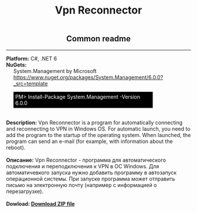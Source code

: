 ﻿<div align="center">
    <h1>Vpn Reconnector</h1>
    <img src="https://sun9-13.userapi.com/impg/z4aQpym5pmaLWmjQtHqAb_xakWgNYBxuTNumsQ/OiH802PNBCQ.jpg?size=128x128&quality=96&sign=79d180d1e87cf878b499a9d6af26db40&type=album" alt="" />
    <h2>Common readme</h2>
</div>
<hr />
<b>Platform:</b> C#, .NET 6
<br />
<b>NuGets:</b>
<div style="margin-left: 20px">
    System.Management by Microsoft <a href="https://www.nuget.org/packages/System.Management/6.0.0?_src=template">https://www.nuget.org/packages/System.Management/6.0.0?_src=template</a>
    <p style="background: #000000; width: 375px; padding: 5px 0 5px 5px;">
        <font color="FFFFFF">PM> Install-Package System.Management -Version 6.0.0</font>
    </p>
</div>
<br />
<b>Description:</b> Vpn Reconnector is a program for automatically connecting and reconnecting to VPN in Windows OS. For automatic launch, you need to add the program to the startup of the operating system. When launched, the program can send an e-mail (for example, with information about the reboot).
<br />
<br />
<b>Описание:</b> Vpn Reconnector - программа для автоматического подключения и переподключения к VPN в ОС Windows. Для автоматичевкого запуска нужно добавить программу в автозапуск операционной системы. При запуске программа может отправить письмо на электронную почту (например с информацией о перезагрузке).
<br /><br />
<b>Dowload: <a href="https://disk.yandex.ru/d/ahX1wZBoHvOPfA">Download ZIP file</a></b>
<br /><br />
<img src="https://sun9-67.userapi.com/impg/mS6VfP_lSecSJlu6VEdd-urJAIeGCRieKaVFDg/m-Zoi4wwdC0.jpg?size=336x452&quality=96&sign=91ed53ba14567e61a8515922d6d77457&type=album" alt="" />
<img src="https://sun9-86.userapi.com/impg/IVNkegivG-leIqdRvWg6KuiGWFqYYqL2cvXcTg/zU-Y5fzwOqA.jpg?size=336x452&quality=96&sign=5d60aad8ef312f56f8b502b170555872&type=album" alt="" />

